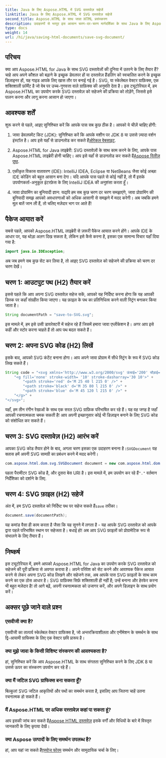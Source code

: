 ```yaml
---
title: Java के लिए Aspose.HTML में SVG दस्तावेज़ सहेजें
linktitle: Java के लिए Aspose.HTML में SVG दस्तावेज़ सहेजें
second_title: Aspose.HTML के साथ जावा HTML प्रसंस्करण
description: उदाहरणों से भरपूर इस आसान चरण-दर-चरण मार्गदर्शिका के साथ Java के लिए Aspose.HTML का उपयोग करके SVG दस्तावेज़ों को सहेजना सीखें।
type: docs
weight: 14
url: /hi/java/saving-html-documents/save-svg-document/
---
```

## परिचय
क्या आप Aspose.HTML for Java के साथ SVG दस्तावेज़ों की दुनिया में उतरने के लिए तैयार हैं? चाहे आप अपने कौशल को बढ़ाने के इच्छुक डेवलपर हों या दस्तावेज़ हैंडलिंग को स्वचालित करने के इच्छुक डिज़ाइनर हों, यह गाइड आपके लिए खास तौर पर बनाई गई है। SVG, या स्केलेबल वेक्टर ग्राफ़िक्स, एक शक्तिशाली फ़ॉर्मेट है जो वेब पर उच्च-गुणवत्ता वाले ग्राफ़िक्स की अनुमति देता है। इस ट्यूटोरियल में, हम Aspose.HTML का उपयोग करके SVG दस्तावेज़ को सहेजने की प्रक्रिया को तोड़ेंगे, जिससे इसे पालन करना और लागू करना आसान हो जाएगा।
## आवश्यक शर्तें
शुरू करने से पहले, आइए सुनिश्चित करें कि आपके पास सब कुछ ठीक है। आपको ये चीज़ें चाहिए होंगी:
1.  जावा डेवलपमेंट किट (JDK): सुनिश्चित करें कि आपके मशीन पर JDK 8 या उससे ज़्यादा वर्शन इंस्टॉल है। आप इसे यहाँ से डाउनलोड कर सकते हैं[ओरेकल वेबसाइट](https://www.oracle.com/java/technologies/javase-jdk11-downloads.html).
  
2.  Aspose.HTML for Java लाइब्रेरी: SVG दस्तावेज़ों के साथ काम करने के लिए, आपके पास Aspose.HTML लाइब्रेरी होनी चाहिए। आप इसे यहाँ से डाउनलोड कर सकते हैं[Aspose रिलीज़ पृष्ठ](https://releases.aspose.com/html/java/).
3. एकीकृत विकास वातावरण (IDE): IntelliJ IDEA, Eclipse या NetBeans जैसा कोई अच्छा IDE कोडिंग को बहुत आसान बना देगा। यदि आपके पास पहले से कोई नहीं है, तो मैं इसके उपयोगकर्ता-अनुकूल इंटरफ़ेस के लिए IntelliJ IDEA की अनुशंसा करता हूँ।
4. जावा प्रोग्रामिंग का बुनियादी ज्ञान: यद्यपि हम सब कुछ चरण दर चरण समझाएंगे, जावा प्रोग्रामिंग की बुनियादी समझ आपको अवधारणाओं को अधिक आसानी से समझने में मदद करेगी।
अब जबकि हमने मूल बातें जान ली हैं, तो चलिए मज़ेदार भाग पर आते हैं!
## पैकेज आयात करें
सबसे पहले, आपको Aspose.HTML लाइब्रेरी से ज़रूरी पैकेज आयात करने होंगे। आपके IDE के आधार पर, यह थोड़ा अलग दिख सकता है, लेकिन इसे कैसे करना है, इसका एक सामान्य विचार यहाँ दिया गया है:
```java
import java.io.IOException;
```

अब जब हमने सब कुछ सेट कर लिया है, तो आइए SVG दस्तावेज़ को सहेजने की प्रक्रिया को चरण दर चरण देखें।
## चरण 1: आउटपुट पथ (H2) तैयार करें
इससे पहले कि आप अपना SVG दस्तावेज़ सहेज सकें, आपको यह निर्दिष्ट करना होगा कि यह आपकी डिस्क पर कहाँ संग्रहीत किया जाएगा। यह फ़ाइल के पथ का प्रतिनिधित्व करने वाली स्ट्रिंग बनाकर किया जाता है।
```java
String documentPath = "save-to-SVG.svg";
```
इस मामले में, हम इसे उसी डायरेक्टरी में सहेज रहे हैं जिसमें हमारा जावा एप्लीकेशन है। अगर आप इसे कहीं और स्टोर करना चाहते हैं तो आप पथ बदल सकते हैं।
## चरण 2: अपना SVG कोड (H2) लिखें
इसके बाद, आपको SVG कंटेंट बनाना होगा। आप अपने जावा प्रोग्राम में सीधे स्ट्रिंग के रूप में SVG कोड लिख सकते हैं।
```java
String code = "<svg xmlns='http://www.w3.org/2000/svg' ऊंचाई='200' चौड़ाई='300'>" +
    "<g fill='none' stroke-width= '10' stroke-dasharray='30 10'>" +
        "<path stroke='red' d='M 25 40 l 215 0' />" +
        "<path stroke='black' d='M 35 80 l 215 0' />" +
        "<path stroke='blue' d='M 45 120 l 215 0' />" +
    "</g>" +
"</svg>";
```
यहाँ, हम तीन रंगीन रेखाओं के साथ एक सरल SVG ग्राफ़िक परिभाषित कर रहे हैं। यह वह जगह है जहाँ आपकी रचनात्मकता चमक सकती है! आप अपनी इच्छानुसार कोई भी डिज़ाइन बनाने के लिए SVG कोड को संशोधित कर सकते हैं।
## चरण 3: SVG दस्तावेज़ (H2) आरंभ करें
 आपका SVG कोड तैयार होने के बाद, अगला चरण इसका एक उदाहरण बनाना है।`SVGDocument` यह क्लास हमें अपनी SVG सामग्री का प्रबंधन करने में मदद करेगी।
```java
com.aspose.html.dom.svg.SVGDocument document = new com.aspose.html.dom.svg.SVGDocument(code, ".");
```
 पहला पैरामीटर SVG कोड है, और दूसरा बेस URI है। इस मामले में, हम उपयोग कर रहे हैं`"."` वर्तमान निर्देशिका को दर्शाने के लिए.
## चरण 4: SVG फ़ाइल (H2) सहेजें
 अंत में, हम SVG दस्तावेज़ को निर्दिष्ट पथ पर सहेज सकते हैं`save` तरीका।
```java
document.save(documentPath);
```
यह कमांड वैसा ही काम करता है जैसा कि यह सुनने में लगता है - यह आपके SVG दस्तावेज़ को आपके द्वारा पहले परिभाषित स्थान पर सहेजता है। बधाई हो! अब आप SVG फ़ाइलों को प्रोग्रामेटिक रूप से संभालने के लिए तैयार हैं।
## निष्कर्ष
इस ट्यूटोरियल में, हमने आपको Aspose.HTML for Java का उपयोग करके SVG दस्तावेज़ को सहेजने की पूरी प्रक्रिया से अवगत कराया है। अपने परिवेश को सेट करने और आवश्यक पैकेज आयात करने से लेकर अपना SVG कोड लिखने और सहेजने तक, अब आपके पास SVG फ़ाइलों के साथ काम करने का एक ठोस आधार है। SVG ग्राफ़िक्स सिर्फ़ शक्तिशाली ही नहीं हैं; उन्हें बनाना और हेरफेर करना भी बहुत मज़ेदार है! तो आगे बढ़ें, अपनी रचनात्मकता को उजागर करें, और अपने डिज़ाइन के साथ प्रयोग करें।
## अक्सर पूछे जाने वाले प्रश्न
### एसवीजी क्या है?
एसवीजी का तात्पर्य स्केलेबल वेक्टर ग्राफिक्स है, जो अन्तरक्रियाशीलता और एनीमेशन के समर्थन के साथ द्वि-आयामी ग्राफिक्स के लिए एक वेक्टर छवि प्रारूप है।
### क्या मुझे जावा के किसी विशिष्ट संस्करण की आवश्यकता है?
हां, सुनिश्चित करें कि आप Aspose.HTML के साथ संगतता सुनिश्चित करने के लिए JDK 8 या उससे ऊपर का संस्करण उपयोग कर रहे हैं।
### क्या मैं जटिल SVG ग्राफिक्स बना सकता हूँ?
बिल्कुल! SVG जटिल आकृतियों और पथों का समर्थन करता है, इसलिए आप जितना चाहें उतना रचनात्मक हो सकते हैं।
### मैं Aspose.HTML पर अधिक दस्तावेज़ कहां पा सकता हूं?
 आप इसकी जांच कर सकते हैं[Aspose HTML दस्तावेज़](https://reference.aspose.com/html/java/) इसके वर्गों और विधियों के बारे में विस्तृत जानकारी के लिए कृपया देखें।
### क्या Aspose उत्पादों के लिए समर्थन उपलब्ध है?
 हां, आप यहां जा सकते हैं[एस्पोज फोरम](https://forum.aspose.com/c/html/29) समर्थन और सामुदायिक चर्चा के लिए।